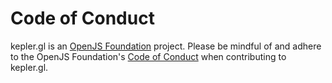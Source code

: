 # Code of Conduct

kepler.gl is an [OpenJS Foundation](https://openjsf.org/) project. Please be mindful of and adhere to the OpenJS Foundation's [Code of Conduct](https://github.com/openjs-foundation/cross-project-council/blob/main/CODE_OF_CONDUCT.md) when contributing to kepler.gl.
